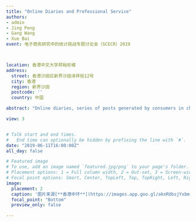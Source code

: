 ```yaml
---
title: "Online Diaries and Professional Service"
authors:
- admin
- Jing Peng
- Gang Wang
- Xue Bai
event: 电子商务研究中的统计挑战专题讨论会（SCECR）2019



location: 香港中文大学郑裕彤楼
address:
  street: 香港沙田区新界沙田泽祥街12号
  city: 香港
  region: 新界沙田
  postcode: ''
  country: 中国

abstract: "Online diaries, series of posts generated by consumers in chronological order to record their post-consumption experience over time, have recently emerged in professional services platforms. As a novel form of electronic word-of-mouth (eWOM), an online diary has an initiating post and some optional follow-up posts. Compared to conventional online reviews with a single post, the dynamic structure of online diaries may change the way consumers search and process information. Using a large dataset from an online platform of cosmetic procedures, this paper empirically investigates 1) whether providing follow-ups in online diaries affects the sales of professional services, and 2) how the impact of follow-ups is moderated by the perceived risk of professional services and the quality of service providers. We find that providing follow-ups in diaries has a positive effect on the sales of the respective cosmetic procedures. Moreover, the effect is weaker for high-quality providers than for low-quality providers, indicating that the quality of providers substitutes the effect of follow-ups. Interestingly, the effect of follow-ups is asymmetric for procedures with high and low perceived risks. For high-risk procedures, providing follow-ups increases sales regardless of the quality of providers. In contrast, for low-risk procedures, providing follow-ups substantially increases sales for low-quality providers, but not for high-quality providers. Finally, the substitution effect of the quality of providers over follow-ups is stronger for procedures with a lower perceived risk. Our findings provide important implications for both platform owners and service providers."

view: 3


# Talk start and end times.
#   End time can optionally be hidden by prefixing the line with `#`.
date: "2019-06-11T16:00:00Z"
all_day: false

# Featured image
# To use, add an image named `featured.jpg/png` to your page's folder.
# Placement options: 1 = Full column width, 2 = Out-set, 3 = Screen-width
# Focal point options: Smart, Center, TopLeft, Top, TopRight, Left, Right, BottomLeft, Bottom, BottomRight
image:
  placement: 2
  caption: '图片来源[**香港中环**](https://images.app.goo.gl/aknRUbsjYxbmujaw9)'
  focal_point: "Bottom"
  preview_only: false

---
```







